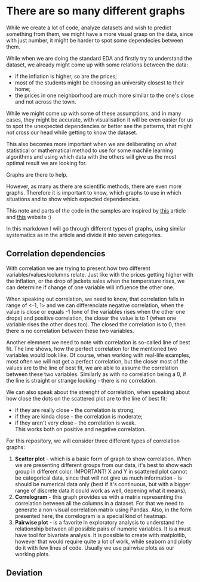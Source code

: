 # There are so many different graphs
While we create a lot of code, analyze datasets and wish to predict something from them, we might have a more 
visual grasp on the data, since with just number, it might be harder to spot some dependecies between them.

While when we are doing the standard EDA and firstly try to understand the dataset, we already might come up with
some relations between the data:
- if the inflation is higher, so are the prices;
- most of the students might be choosing an university closest to their home;
- the prices in one neighborhood are much more similar to the one's close and not across the town.

While we might come up with some of these assumptions, and in many cases, they might be accurate,
with visualisation it will be even easier for us to spot the unexpected dependencies or better see the patterns,
that might not cross our head while getting to know the dataset. 

This also becomes more important when we are deliberating on what statistical or mathematical method to use for some
machile learning algorithms and using which data with the others will give us the most optimal result we are looking for.

Graphs are there to help.

However, as many as there are scientific methods, there are even more graphs. Therefore it is important to know, which 
graphs to use in which situations and to show which expected dependencies. 

This note and parts of the code in the samples are inspired by [this](https://www.machinelearningplus.com/plots/top-50-matplotlib-visualizations-the-master-plots-python/) article and [this](https://www.python-graph-gallery.com) website :)

In this markdown I will go through different types of graphs, using similar systematics as in the article and divide it into seven categories.

## Correlation dependencies
With correlation we are trying to present how two different variables/values/columns relate. Just like with the prices getting higher with the inflation, or the drop of jackets sales when the temperature rises, we can determine if change of one variable will influence the other one. 

When speaking out correlation, we need to know, that correlation falls in range of <-1, 1> and we can differenciate negative correlation, when the value is close or equals -1 (one of the variables rises when the other one drops) and positive correlation, the closer the value is to 1 (when one variable rises the other does too). The closed the correlation is to 0, then there is no correlation between these two variables.

Another elemnent we need to note with correlation is so-called line of best fit. The line shows, how the perfect correlation for the mentioned two variables would look like. Of course, when working with real-life examples, most often we will not get a perfect correlation, but the closer most of the values are to the line of best fit, we are able to assume the correlation between these two variables. Similarly as with no correlation being a 0, if the line is straight or strange looking - there is no correlation.

We can also speak about the strenght of correlation, when speaking about how close the dots on the scattered plot are to the line of best fit:
- if they are really close - the correlation is strong;
- if they are kinda close - the correlation is moderate;
- if they aren't very close - the correlation is weak.  
This works both on positive and negative correlation.

For this repository, we will consider three different types of correlation graphs:
1. **Scatter plot** - which is a basic form of graph to show correlation. When we are presenting different groups from our data, it's best to show each group in different color. IMPORTANT! X and Y in scattered plot cannot be categorical data, since that will not give us much information - is should be numerical data only (best if it's continuous, but with a bigger range of discrete data it could work as well, depening what it means);
2. **Correlogram** - this graph provides us with a matrix representing the correlation between all the columns in a dataset. For that we need to generate a non-visual correlation matrix using Pandas. Also, in the form presented here, the correlogram is a special kind of heatmap.
3. **Pairwise plot** - is a favorite in exploratory analysis to understand the relationship between all possible pairs of numeric variables. It is a must have tool for bivariate analysis. It is possible to create with matplotlib, however that would require quite a lot of work, while seaborn and plotly do it with few lines of code. Usually we use pairwise plots as our working plots.

## Deviation
